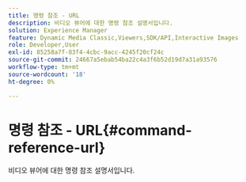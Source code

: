 ```yaml
---
title: 명령 참조 - URL
description: 비디오 뷰어에 대한 명령 참조 설명서입니다.
solution: Experience Manager
feature: Dynamic Media Classic,Viewers,SDK/API,Interactive Images
role: Developer,User
exl-id: 85258a7f-83f4-4cbc-9acc-4245f20cf24c
source-git-commit: 24667a5ebab54ba22c4a3f6b52d19d7a31a93576
workflow-type: tm+mt
source-wordcount: '18'
ht-degree: 0%

---
```


# 명령 참조 - URL{#command-reference-url}

비디오 뷰어에 대한 명령 참조 설명서입니다.
